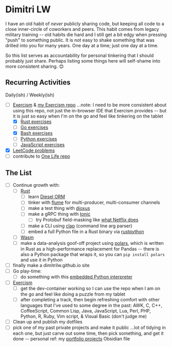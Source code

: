 # Dimitri LW

I have an old habit of _never_ publicly sharing code, but keeping all code to a
close inner-circle of coworkers and peers. This habit comes from legacy
military training -- old habits die hard and I still get a bit edgy
when pressing "push" to something public. It is not easy to shake something
that was drilled into you for many years. One day at a time; just one day at a time.

So this list serves as accountability for personal tinkering that I should
probably just share. Perhaps listing some things here will self-shame into
more consistent sharing. :blush:

## Recurring Activities

Daily(ish) / Weekly(ish)

- [ ] [Exercism](https://exercism.org/) &
      [my Exercism repo](https://github.com/dimitrilw/exercism)
      ...note: I need to be more consistent about using this repo, not just
      the in-browser IDE that Exercism provides -- but it is just so easy when I'm
      on the go and feel like tinkering on the tablet
  - [x] [Rust exercises](https://exercism.org/tracks/rust/exercises?status=available)
  - [ ] [Go exercises](https://exercism.org/tracks/go/exercises?status=available)
  - [x] [Bash exercises](https://exercism.org/tracks/bash/exercises?status=available)
  - [ ] [Python exercises](https://exercism.org/tracks/python/exercises?status=available)
  - [ ] [JavaScript exercises](https://exercism.org/tracks/javascript/exercises?status=available)
- [x] [LeetCode problems](https://leetcode.com/problemset/all/?status=NOT_STARTED)
- [ ] contribute to [One Life repo](https://github.com/avacore1337/OneLife)

## The List

- [ ] Continue growth with:
  - [ ] [Rust](https://www.rust-lang.org/)
    - [ ] learn [Diesel ORM](http://diesel.rs/)
    - [ ] tinker with [flume](https://github.com/zesterer/flume) for
          multi-producer, multi-consumer channels
    - [ ] make a test thing with [dioxus](https://dioxuslabs.com/)
    - [ ] make a gRPC thing with [tonic](https://github.com/hyperium/tonic)
      - [ ] try Protobuf field-masking like
            [what Netflix does](https://bit.ly/netflix-protobuf-field-masking)
    - [ ] make a CLI using [clap](https://github.com/clap-rs/clap) (command line arg parser)
    - [ ] embed a full Python file in a Rust binary via
          [rustpython](https://rustpython.github.io/)
  - [ ] [Wasm](https://webassembly.org/)
  - [ ] make a data-analysis goof-off project using
        [polars](https://github.com/pola-rs/polars), which is written in Rust
        as a high-performance replacement for Pandas -- there is also a Python
        package that wraps it, so you can `pip install polars` and use it in
        Python
- [ ] finally make a dimitrilw.github.io site
- [ ] Go play-time:
  - [ ] do something with this
        [embedded Python interpreter](https://github.com/kluctl/go-embed-python)
- [ ] [Exercism](https://exercism.org/)
  - [ ] get the dev-container working so I can use the repo when I am on the go
        and feel like doing a puzzle from my tablet
  - [ ] after completing a track, then begin refreshing comfort with other
        languages that I've used to some degree in the past:
        AWK, C, C++, CoffeeScript, Common Lisp, Java, JavaScript, Lua,
        Perl, PHP, Python, R, Ruby, Vim script, & Visual Basic (don't judge me)
- [ ] Clean up and publish my dotfiles
- [ ] pick one of my past private projects and make it public
      ...lot of tidying in each one, but just carve out some time,
      then pick something, and get it done --
      personal ref: my [portfolio projects](https://appurl.io/5t8zbjCqdt) Obsidian file
